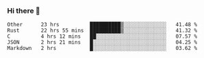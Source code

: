 ### Hi there 👋

<!--
**WShiBin/WShiBin** is a ✨ _special_ ✨ repository because its `README.md` (this file) appears on your GitHub profile.

Here are some ideas to get you started:

- 🔭 I’m currently working on ...
- 🌱 I’m currently learning ...
- 👯 I’m looking to collaborate on ...
- 🤔 I’m looking for help with ...
- 💬 Ask me about ...
- 📫 How to reach me: ...
- 😄 Pronouns: ...
- ⚡ Fun fact: ...
-->

<!--START_SECTION:waka-->
```text
Other      23 hrs          ██████████▒░░░░░░░░░░░░░░   41.48 % 
Rust       22 hrs 55 mins  ██████████▒░░░░░░░░░░░░░░   41.32 % 
C          4 hrs 12 mins   ██░░░░░░░░░░░░░░░░░░░░░░░   07.57 % 
JSON       2 hrs 21 mins   █░░░░░░░░░░░░░░░░░░░░░░░░   04.25 % 
Markdown   2 hrs           █░░░░░░░░░░░░░░░░░░░░░░░░   03.62 % 
```
<!--END_SECTION:waka-->
